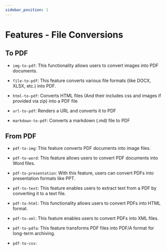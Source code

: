 ```yaml
---
sidebar_position: 1
---
```

# Features - File Conversions

## To PDF

- `img-to-pdf`: This functionality allows users to convert images into PDF documents.

- `file-to-pdf`: This feature converts various file formats (like DOCX, XLSX, etc.) into PDF.

- `html-to-pdf`: Converts HTML files (And their includes css and images if provided via zip) into a PDF file

- `url-to-pdf`: Renders a URL and converts it to PDF

- `markdown-to-pdf`: Converts a markdown (.md) file to PDF

## From PDF
- `pdf-to-img`: This feature converts PDF documents into image files.

- `pdf-to-word`: This feature allows users to convert PDF documents into Word files.

- `pdf-to-presentation`: With this feature, users can convert PDFs into presentation formats like PPT.

- `pdf-to-text`: This feature enables users to extract text from a PDF by converting it to a text file.

- `pdf-to-html`: This functionality allows users to convert PDFs into HTML format.

- `pdf-to-xml`: This feature enables users to convert PDFs into XML files.

- `pdf-to-pdfa`: This feature transforms PDF files into PDF/A format for long-term archiving.

- `pdf-to-csv`: 
